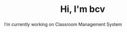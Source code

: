 <h1 align="center">Hi, I'm bcv</h1>
<h3 align="left"></h3>
<!-- Date 9 -->
<!-- <p align="center"> <img src="https://komarev.com/ghpvc/?username=vnvb&label=Profile%20views&color=0e75b6&style=flat" alt="vnvb" /> </p>- -->
 I’m currently working on Classroom Management System



